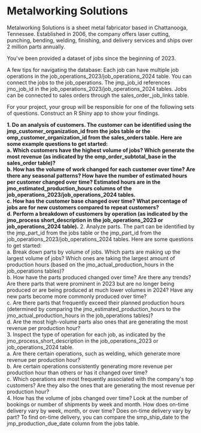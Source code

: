 # Metalworking Solutions

Metalworking Solutions is a sheet metal fabricator based in Chattanooga, Tennessee. Established in 2006, the company offers laser cutting, punching, bending, welding, finishing, and delivery services and ships over 2 million parts annually. 

You've been provided a dataset of jobs since the beginning of 2023.

A few tips for navigating the database: Each job can have multiple job operations in the job_operations_2023/job_operations_2024 table. You can connect the jobs to the job_operations. The jmp_job_id references jmo_job_id in the job_operations_2023/job_operations_2024 tables.  Jobs can be connected to sales orders through the sales_order_job_links table.  

For your project, your group will be responsible for one of the following sets of questions. Construct an R Shiny app to show your findings.

**1. Do an analysis of customers. The customer can be identified using the jmp_customer_organization_id from the jobs table or the omp_customer_organization_id from the sales_orders table. Here are some example questions to get started:  
    a. Which customers have the highest volume of jobs? Which generate the most revenue (as indicated by the omp_order_subtotal_base in the sales_order table)?  
    b. How has the volume of work changed for each customer over time? Are there any seasonal patterns? How have the number of estimated hours per customer changed over time? Estimated hours are in the jmo_estimated_production_hours columns of the job_operations_2023/job_operations_2024 tables.  
    c. How has the customer base changed over time? What percentage of jobs are for new customers compared to repeat customers?  
    d. Perform a breakdown of customers by operation (as indicated by the jmo_process short_description in the job_operations_2023 or job_operations_2024 table).**
2. Analyze parts. The part can be identified by the jmp_part_id from the jobs table or the jmp_part_id from the job_operations_2023/job_operations_2024 tables. Here are some questions to get started:    
    a. Break down parts by volume of jobs. Which parts are making up the largest volume of jobs? Which ones are taking the largest amount of production hours (based on the jmo_actual_production_hours in the job_operations tables)?  
    b. How have the parts produced changed over time? Are there any trends? Are there parts that were prominent in 2023 but are no longer being produced or are being produced at much lower volumes in 2024? Have any new parts become more commonly produced over time?  
    c. Are there parts that frequently exceed their planned production hours (determined by comparing the jmo_estimated_production_hours to the jmo_actual_production_hours in the job_operations tables)?  
    d. Are the most high-volume parts also ones that are generating the most revenue per production hour?  
3. Inspect the type of operation for each job, as indicated by the jmo_process_short_description in the job_operations_2023 or job_operations_2024 table.  
    a. Are there certain operations, such as welding, which generate more revenue per production hour?  
    b. Are certain operations consistently generating more revenue per production hour than others or has it changed over time?  
    c. Which operations are most frequently associated with the company's top customers? Are they also the ones that are generating the most revenue per production hour?  
4. How has the volume of jobs changed over time? Look at the number of bookings or number of shipments by week and month. How does on-time delivery vary by week, month, or over time? Does on-time delivery vary by part? To find on-time delivery, you can compare the smp_ship_date to the jmp_production_due_date column from the jobs table. 
